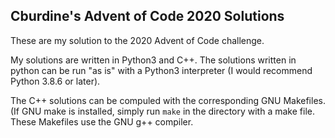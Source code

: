 Cburdine's Advent of Code 2020 Solutions
---

These are my solution to the 2020 Advent of Code challenge.

My solutions are written in Python3 and C++. The solutions written in python can be run "as is" with a Python3 interpreter (I would recommend Python 3.8.6 or later). 

The C++ solutions can be compuled with the corresponding GNU Makefiles. (If GNU make is installed, simply run ``make`` in the directory with a make file. These Makefiles use the GNU g++ compiler.

